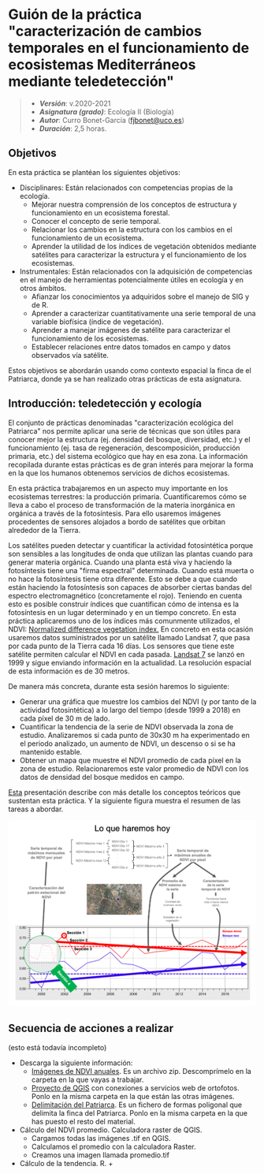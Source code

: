 # Guión de la práctica "caracterización de cambios temporales en el funcionamiento de ecosistemas Mediterráneos mediante teledetección"


> + **_Versión_**: v.2020-2021
> + **_Asignatura (grado)_**: Ecología II (Biología)
> + **_Autor_**: Curro Bonet-García (fjbonet@uco.es)
> + **_Duración_**: 2,5 horas.



## Objetivos 

 

En esta práctica se plantéan los siguientes objetivos:

+ Disciplinares: Están relacionados con competencias propias de la ecología.
  + Mejorar nuestra comprensión de los conceptos de estructura y funcionamiento en un ecosistema forestal.
  + Conocer el concepto de serie temporal.
  + Relacionar los cambios en la estructura con los cambios en el funcionamiento de un ecosistema.
  + Aprender la utilidad de los índices de vegetación obtenidos mediante satélites para caracterizar la estructura y el funcionamiento de los ecosistemas.
+ Instrumentales: Están relacionados con la adquisición de competencias en el manejo de herramientas potencialmente útiles en ecología y en otros ámbitos.
  + Afianzar los conocimientos ya adquiridos sobre el manejo de SIG y de R.
  + Aprender a caracterizar cuantitativamente una serie temporal de una variable biofísica (índice de vegetación).
  + Aprender a manejar imágenes de satélite para caracterizar el funcionamiento de los ecosistemas.
  + Establecer relaciones entre datos tomados en campo y datos observados vía satélite.

Estos objetivos se abordarán usando como contexto espacial la finca de el Patriarca, donde ya se han realizado otras prácticas de esta asignatura. 



## Introducción: teledetección y ecología

El conjunto de prácticas denominadas "caracterización ecológica del Patriarca" nos permite aplicar una serie de técnicas que son útiles para conocer mejor la estructura (ej. densidad del bosque, diversidad, etc.) y el funcionamiento (ej. tasa de regeneración, descomposición, producción primaria, etc.) del sistema ecológico que hay en esa zona. La información recopilada durante estas prácticas es de gran interés para mejorar la forma en la que los humanos obtenemos servicios de dichos ecosistemas. 

En esta práctica trabajaremos en un aspecto muy importante en los ecosistemas terrestres: la producción primaria. Cuantificaremos cómo se lleva a cabo el proceso de transformación de la materia inorgánica en orgánica a través de la fotosíntesis. Para ello usaremos imágenes procedentes de sensores alojados a bordo de satélites que orbitan alrededor de la Tierra. 

Los satélites pueden detectar y cuantificar la actividad fotosintética porque son sensibles a las longitudes de onda que utilizan las plantas cuando para generar materia orgánica. Cuando una planta está viva y haciendo la fotosíntesis tiene una "firma espectral" determinada. Cuando está muerta o no hace la fotosíntesis tiene otra diferente. Esto se debe a que cuando están haciendo la fotosíntesis son capaces de absorber ciertas bandas del espectro electromagnético (concretamente el rojo). Teniendo en cuenta esto es posible construir índices que cuantifican cómo de intensa es la fotosíntesis en un lugar determinado y en un tiempo concreto. En esta práctica aplicaremos uno de los índices más comunmente utilizados, el NDVI: [Normalized difference vegetation index.](https://en.wikipedia.org/wiki/Normalized_difference_vegetation_index) En concreto en esta ocasión usaremos datos suministrados por un satélite llamado Landsat 7, que pasa por cada punto de la Tierra cada 16 días. Los sensores que tiene este satélite permiten calcular el NDVI en cada pasada. [Landsat 7](https://landsat.gsfc.nasa.gov/landsat-7/ ) se lanzó en 1999 y sigue enviando información en la actualidad. La resolución espacial de esta información es de 30 metros. 

De manera más concreta, durante esta sesión haremos lo siguiente:

+ Generar una gráfica que muestre los cambios del NDVI (y por tanto de la actividad fotosintética) a lo largo del tiempo (desde 1999 a 2018) en cada píxel de 30 m de lado.
+ Cuantificar la tendencia de la serie de NDVI observada la zona de estudio. Analizaremos si cada punto de 30x30 m ha experimentado en el periodo analizado, un aumento de NDVI, un descenso o si se ha mantenido estable. 
+ Obtener un mapa que muestre el NDVI promedio de cada píxel en la zona de estudio. Relacionaremos este valor promedio de NDVI con los datos de densidad del bosque medidos en campo.



[Esta](https://github.com/aprendiendo-cosas/P_NDVI_UCO_ecologia_II/raw/main/presentaciones/teledeteccion.ppt) presentación describe con más detalle los conceptos teóricos que sustentan esta práctica. Y la siguiente figura muestra el resumen de las tareas a abordar.



![resumen](https://github.com/aprendiendo-cosas/P_NDVI_UCO_ecologia_II/raw/main/imagenes/resumen.png)





## Secuencia de acciones a realizar



(esto está todavía incompleto)



+ Descarga la siguiente información:
  + [Imágenes de NDVI anuales](https://github.com/aprendiendo-cosas/P_NDVI_UCO_ecologia_II/raw/main/geoinfo/NDVI_maximo_anual.zip). Es un archivo zip. Descomprímelo en la carpeta en la que vayas a trabajar.
  + [Proyecto de QGIS](https://github.com/aprendiendo-cosas/P_NDVI_UCO_ecologia_II/raw/main/geoinfo/ortofotos_wms.qgs.zip) con conexiones a servicios web de ortofotos. Ponlo en la misma carpeta en la que están las otras imágenes.
  + [Delimitación del Patriarca](https://github.com/aprendiendo-cosas/P_NDVI_UCO_ecologia_II/raw/main/geoinfo/patriarca.zip). Es un fichero de formas poligonal que delimita la finca del Patriarca. Ponlo en la misma carpeta en la que has puesto el resto del material.
+ Cálculo del NDVI promedio. Calculadora raster de QGIS.
  + Cargamos todas las imágenes .tif en QGIS.
  + Calculamos el promedio con la calculadora Raster.
  + Creamos una imagen llamada promedio.tif
+ Cálculo de la tendencia. R.
  + 







 



 

 